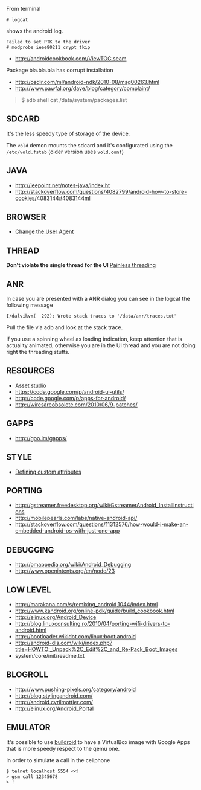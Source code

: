 From terminal

    # logcat

shows the android log.

    Failed to set PTK to the driver
    # modprobe ieee80211_crypt_tkip

 - http://androidcookbook.com/ViewTOC.seam

Package bla.bla.bla has corrupt installation 
 - http://osdir.com/ml/android-ndk/2010-08/msg00263.html
 - http://www.pawfal.org/dave/blog/category/complaint/

 > $ adb shell cat /data/system/packages.list

SDCARD
------

It's the less speedy type of storage of the device.

The ``vold`` demon mounts the sdcard and it's configurated using the ``/etc/vold.fstab`` (older version uses ``vold.conf``)

JAVA
----

 - http://leepoint.net/notes-java/index.ht
 - http://stackoverflow.com/questions/4082799/android-how-to-store-cookies/4083144#4083144ml

BROWSER
-------

 - [Change the User Agent](http://www.abidibo.net/blog/2011/09/26/change-user-agent-android-default-browser/)

THREAD
------

**Don't violate the single thread for the UI** [Painless threading](http://developer.android.com/resources/articles/painless-threading.html)

ANR
---

In case you are presented with a ANR dialog you can see in the logcat the following message

    I/dalvikvm(  292): Wrote stack traces to '/data/anr/traces.txt'

Pull the file via adb and look at the stack trace.

If you use a spinning wheel as loading indication, keep attention that is actuallty animated, otherwise you are in the UI thread and you are not doing right the threading stuffs.

RESOURCES
---------

 - [Asset studio](http://android-ui-utils.googlecode.com/hg/asset-studio/dist/index.html)
 - https://code.google.com/p/android-ui-utils/
 - http://code.google.com/p/apps-for-android/
 - http://wiresareobsolete.com/2010/06/9-patches/

GAPPS
-----

 - http://goo.im/gapps/

STYLE
-----
 - [Defining custom attributes](http://stackoverflow.com/questions/3441396/defining-custom-attrs)

PORTING
-------

 - http://gstreamer.freedesktop.org/wiki/GstreamerAndroid_InstallInstructions
 - http://mobilepearls.com/labs/native-android-api/
 - http://stackoverflow.com/questions/11312576/how-would-i-make-an-embedded-android-os-with-just-one-app

DEBUGGING
---------

 - http://omappedia.org/wiki/Android_Debugging
 - http://www.openintents.org/en/node/23

LOW LEVEL
---------

 - http://marakana.com/s/remixing_android,1044/index.html
 - http://www.kandroid.org/online-pdk/guide/build_cookbook.html
 - http://elinux.org/Android_Device
 - http://blog.linuxconsulting.ro/2010/04/porting-wifi-drivers-to-android.html
 - http://bootloader.wikidot.com/linux:boot:android
 - http://android-dls.com/wiki/index.php?title=HOWTO:_Unpack%2C_Edit%2C_and_Re-Pack_Boot_Images
 - system/core/init/readme.txt


BLOGROLL
--------

 - http://www.pushing-pixels.org/category/android
 - http://blog.stylingandroid.com/
 - http://android.cyrilmottier.com/
 - http://elinux.org/Android_Portal

EMULATOR
--------

It's possible to use [buildroid](http://www.buildroid.org/) to have a VirtualBox image with Google Apps that is more speedy respect to the qemu one.

In order to simulate a call in the cellphone

    $ telnet localhost 5554 <<!
    > gsm call 12345678
    > !